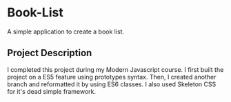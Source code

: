 # Book-List
A simple application to create a book list.

## Project Description
I completed this project during my Modern Javascript course. I first built the project on a ES5 feature using prototypes
syntax. Then, I created another branch and reformatted it by using ES6 classes. I also used Skeleton CSS for it's dead
simple framework.


